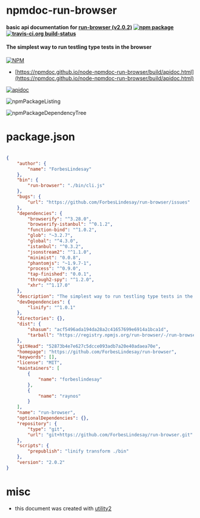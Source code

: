 # npmdoc-run-browser

#### basic api documentation for  [run-browser (v2.0.2)](https://github.com/ForbesLindesay/run-browser)  [![npm package](https://img.shields.io/npm/v/npmdoc-run-browser.svg?style=flat-square)](https://www.npmjs.org/package/npmdoc-run-browser) [![travis-ci.org build-status](https://api.travis-ci.org/npmdoc/node-npmdoc-run-browser.svg)](https://travis-ci.org/npmdoc/node-npmdoc-run-browser)

#### The simplest way to run testling type tests in the browser

[![NPM](https://nodei.co/npm/run-browser.png?downloads=true&downloadRank=true&stars=true)](https://www.npmjs.com/package/run-browser)

- [https://npmdoc.github.io/node-npmdoc-run-browser/build/apidoc.html](https://npmdoc.github.io/node-npmdoc-run-browser/build/apidoc.html)

[![apidoc](https://npmdoc.github.io/node-npmdoc-run-browser/build/screenCapture.buildCi.browser.%252Ftmp%252Fbuild%252Fapidoc.html.png)](https://npmdoc.github.io/node-npmdoc-run-browser/build/apidoc.html)

![npmPackageListing](https://npmdoc.github.io/node-npmdoc-run-browser/build/screenCapture.npmPackageListing.svg)

![npmPackageDependencyTree](https://npmdoc.github.io/node-npmdoc-run-browser/build/screenCapture.npmPackageDependencyTree.svg)



# package.json

```json

{
    "author": {
        "name": "ForbesLindesay"
    },
    "bin": {
        "run-browser": "./bin/cli.js"
    },
    "bugs": {
        "url": "https://github.com/ForbesLindesay/run-browser/issues"
    },
    "dependencies": {
        "browserify": "^3.28.0",
        "browserify-istanbul": "^0.1.2",
        "function-bind": "^1.0.2",
        "glob": "~3.2.7",
        "global": "^4.3.0",
        "istanbul": "^0.3.2",
        "jsonstream2": "^1.1.0",
        "minimist": "0.0.8",
        "phantomjs": "~1.9.7-1",
        "process": "^0.9.0",
        "tap-finished": "0.0.1",
        "through2-spy": "^1.2.0",
        "xhr": "^1.17.0"
    },
    "description": "The simplest way to run testling type tests in the browser",
    "devDependencies": {
        "linify": "^1.0.1"
    },
    "directories": {},
    "dist": {
        "shasum": "acf5496ada194da28a2c41657699e6914a1bca1d",
        "tarball": "https://registry.npmjs.org/run-browser/-/run-browser-2.0.2.tgz"
    },
    "gitHead": "52873b4e7e627c5dcce093adb7a20e40adaea70e",
    "homepage": "https://github.com/ForbesLindesay/run-browser",
    "keywords": [],
    "license": "MIT",
    "maintainers": [
        {
            "name": "forbeslindesay"
        },
        {
            "name": "raynos"
        }
    ],
    "name": "run-browser",
    "optionalDependencies": {},
    "repository": {
        "type": "git",
        "url": "git+https://github.com/ForbesLindesay/run-browser.git"
    },
    "scripts": {
        "prepublish": "linify transform ./bin"
    },
    "version": "2.0.2"
}
```



# misc
- this document was created with [utility2](https://github.com/kaizhu256/node-utility2)
